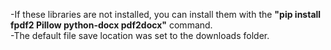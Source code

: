 -If these libraries are not installed, you can install them with the <b>"pip install fpdf2 Pillow python-docx pdf2docx"</b> command. <br>
-The default file save location was set to the downloads folder.

